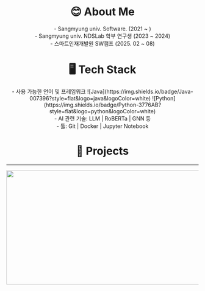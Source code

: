 ## <h1 align="center">😊 About Me</h1>

<p align="center">- Sangmyung univ. Software. (2021 ~ )<br>
- Sangmyung univ. NDSLab 학부 연구생 (2023 ~ 2024)<br>
- 스마트인재개발원 SW캠프 (2025. 02 ~ 08)</p>

##  <h1 align="center">🖥️ Tech Stack</h1>
<p align="center">- 사용 가능한 언어 및 프레임워크
![Java](https://img.shields.io/badge/Java-007396?style=flat&logo=java&logoColor=white)
![Python](https://img.shields.io/badge/Python-3776AB?style=flat&logo=python&logoColor=white)
<br>
- AI 관련 기술: LLM | RoBERTa | GNN 등
<br>
- 툴: Git | Docker | Jupyter Notebook
</p>

## <h1 align="center">📝 Projects</h1>

<hr>
<p align="center">
  <a href="https://www.gitanimals.org/en_US?utm_medium=image&utm_source=heejin-02&utm_content=farm">
  <img
    src="https://render.gitanimals.org/farms/heejin-02"
    width="600"
    height="300"
  />
  </a>
</p>
<!--
**heejin-02/heejin-02** is a ✨ _special_ ✨ repository because its `README.md` (this file) appears on your GitHub profile.

Here are some ideas to get you started:

- 🔭 I’m currently working on ...
- 🌱 I’m currently learning ...
- 👯 I’m looking to collaborate on ...
- 🤔 I’m looking for help with ...
- 💬 Ask me about ...
- 📫 How to reach me: ...
- 😄 Pronouns: ...
- ⚡ Fun fact: ...

-->
